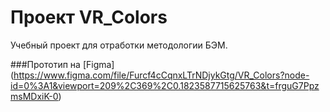 # Проект VR_Colors

Учебный проект для отработки методологии БЭМ.

###Прототип на [Figma] (https://www.figma.com/file/Furcf4cCqnxLTrNDjykGtg/VR_Colors?node-id=0%3A1&viewport=209%2C369%2C0.1823587715625763&t=frguG7PpzmsMDxiK-0)
